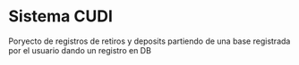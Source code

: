 # Sistema CUDI
Poryecto de registros de retiros y deposits partiendo de una base registrada por el usuario dando un registro en DB
